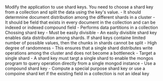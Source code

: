 Modify the application to use shard keys. You need to choose a shard key from a collection and split the data using the key's value.
    - It should determnine document distribution among the different shards in a cluster
    - It should be field that exists in every document in the collection and can be indexed or indexed compound field
    - Performs data partitions in a collection
Chossing shard key
    - Must be easily divisible
        - An easliy divisible shard key enables data distribution among shards. If shard keys containe limited number of possible values, then the chunks in shards cannot be split
    - High degree of randomness
        - This ensures that a single shard distributes write operations among the cluster and does not become a bottleneck
    - Target a single shard
        - A shard key must targt a single shard to enable the mongos program to query operation directly from a single mongod instance
    - Use a compound shard key
        - Compute a special purpose shard key or use a compoine shard ket if the existing field in a collection is not an ideal key

